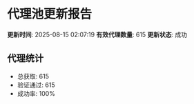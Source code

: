 # 代理池更新报告

**更新时间**: 2025-08-15 02:07:19
**有效代理数量**: 615
**更新状态**:  成功

## 代理统计
- 总获取: 615
- 验证通过: 615
- 成功率: 100%
